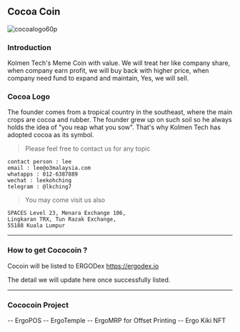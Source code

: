 ## Cocoa Coin
![cocoalogo60p](https://user-images.githubusercontent.com/84222538/173726258-caa12f1c-aa41-447e-ae43-26d46fabf2ec.png)
### Introduction
Kolmen Tech's Meme Coin with value. We will treat her like company share, when company earn profit, we will buy back with higher price, when company need fund to expand and maintain, Yes, we will sell.

### Cocoa Logo
The founder comes from a tropical country in the southeast, where the main crops are cocoa and rubber. The founder grew up on such soil so he always holds the idea of "you reap what you sow". That's why Kolmen Tech has adopted cocoa as its symbol.

> Please feel free to contact us for any topic 
```
contact person : lee
email : lee@o3malaysia.com
whatapps : 012-6387889
wechat : leekohching
telegram : @lkching7
```

> You may come visit us also
```
SPACES Level 23, Menara Exchange 106,
Lingkaran TRX, Tun Razak Exchange, 
55188 Kuala Lumpur
```
---

### How to get Cococoin ?
Cocoin will be listed to ERGODex
https://ergodex.io 

The detail we will update here once successfully listed.

---

### Cococoin Project
-- ErgoPOS
-- ErgoTemple
-- ErgoMRP for Offset Printing
-- Ergo Kiki NFT
